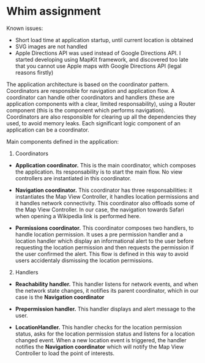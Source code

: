 # Whim assignment

Known issues:

- Short load time at application startup, until current location is obtained
- SVG images are not handled
- Apple Directions API was used instead of Google Directions API. I started developing using MapKit framework, and discovered too late that you cannot use Apple maps with Google Directions API (legal reasons firstly)

The application architecture is based on the coordinator pattern. Coordinators are responsible for navigation and application flow. A coordinator can handle other coordinators and handlers (these are application components with a clear, limited responsability), using a Router component (this is the component which performs navigation).
Coordinators are also responsible for clearing up all the dependencies they used, to avoid memory leaks.
Each significant logic component of an application can be a coordinator.

Main components defined in the application:

1. Coordinators

- **Application coordinator.** This is the main coordinator, which composes the application. Its responsability is to start the main flow. No view controllers are instantiated in this coordinator.

- **Navigation coordinator.** This coordinator has three responsabilities: it instantiates the Map View Controller, it handles location permissions and it handles network connectivity. This coordinator also offloads some of the Map View Controller. In our case, the navigation towards Safari when opening a Wikipedia link is performed here.

- **Permissions coordinator.** This coordinator composes two handlers, to handle location permission. It uses a pre permission handler and a location handler which display an informational alert to the user before requesting the location permission and then requests the permission if the user confirmed the alert. This flow is defined in this way to avoid users accidentaly dismissing the location permissions.

2. Handlers

- **Reachability handler.** This handler listens for network events, and when the network state changes, it notifies its parent coordinator, which in our case is the **Navigation coordinator**

- **Prepermission handler.** This handler displays and alert message to the user.

- **LocationHandler.** This handler checks for the location permission status, asks for the location permission status and listens for a location changed event. When a new location event is triggered, the handler notifies the **Navigation coordinator** which will notify the Map View Controller to load the point of interests.
